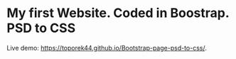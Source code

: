 

# My first Website. Coded in Boostrap. PSD to CSS 
Live demo: https://toporek44.github.io/Bootstrap-page-psd-to-css/.
